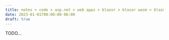 ```yaml
---
title: notes > code > asp.net > web apps > blazor > blazor wasm > blazor wasm pwa
date: 2023-01-01T00:00:00-06:00
draft: true
---
```


TODO...
